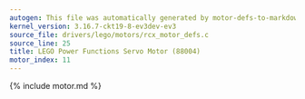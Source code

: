 ```yaml
---
autogen: This file was automatically generated by motor-defs-to-markdown.py
kernel_version: 3.16.7-ckt19-8-ev3dev-ev3
source_file: drivers/lego/motors/rcx_motor_defs.c
source_line: 25
title: LEGO Power Functions Servo Motor (88004)
motor_index: 11
---
```


{% include motor.md %}
